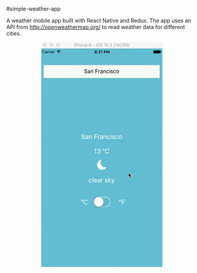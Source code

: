#simple-weather-app

A weather mobile app built with React Native and Redux. The app uses an API 
from http://openweathermap.org/ to read weather data for different cities. 



<p align="center">
<img src="Weather.gif" style="margin: auto;" >
</p>
